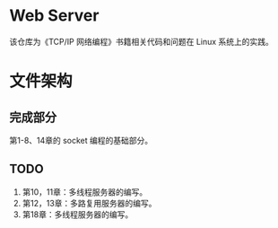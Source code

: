 # Web Server

该仓库为《TCP/IP 网络编程》书籍相关代码和问题在 Linux 系统上的实践。

# 文件架构

## 完成部分

第1-8、14章的 socket 编程的基础部分。

## TODO

1. 第10，11章：多线程服务器的编写。
2. 第12，13章：多路复用服务器的编写。
3. 第18章：多线程服务器的编写。
